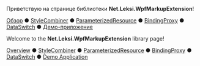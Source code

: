 Приветствую на странице библиотеки **Net.Leksi.WpfMarkupExtension**!

[Обзор](Обзор) ● [StyleCombiner](StyleCombiner-ru) ● [ParameterizedResource](ParameterizedResource-ru) ● [BindingProxy](BindingProxy-ru) ● [DataSwitch](DataSwitch-ru) ● [Демо-приложение](Демо)

Welcome to the **Net.Leksi.WpfMarkupExtension** library page!

[Overview](Overview) ● [StyleCombiner](StyleCombiner-en) ● [ParameterizedResource](ParameterizedResource-en) ● [BindingProxy](BindingProxy-en) ● [DataSwitch](DataSwitch-en) ● [Demo Application](Demo)
